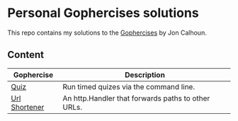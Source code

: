 # Personal Gophercises solutions

This repo contains my solutions to the [Gophercises](https://gophercises.com/) by Jon Calhoun.

## Content

|Gophercise|Description|
|----------|-----------|
|[Quiz](./quiz)|Run timed quizes via the command line.|
|[Url Shortener](./urlshort)|An http.Handler that forwards paths to other URLs.|